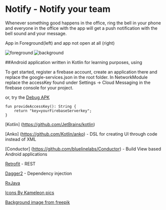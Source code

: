 # Notify - Notify your team
Whenever something good happens in the office, ring the bell in your phone and everyone in the office with the app will get a push notification with the bell sound and your message.

App in Foreground(left) and app not open at all (right)

![foreground](https://cloud.githubusercontent.com/assets/3669105/19163340/dd4cd108-8bfb-11e6-96b2-fe5f487ca377.gif)
![background](https://cloud.githubusercontent.com/assets/3669105/19163347/e304376c-8bfb-11e6-8a44-2286126b71f7.gif)

##Android application written in Kotlin for learning purposes, using

To get started, register a firebase account, create an application there and replace the google-services.json in the root folder. In NetworkModule replace the accessKey found under Settings -> Cloud Messaging in the firebase console for your project.

or, try the [Debug APK](https://goo.gl/DYa1Fa)
   
    fun provideAccessKey(): String {
        return "key=yourFirebaseServerkey";
    }

[Kotlin] (https://github.com/JetBrains/kotlin)

[Anko] (https://github.com/Kotlin/anko) - DSL for creating UI through code instead of XML

[Conductor] (https://github.com/bluelinelabs/Conductor) - Build View based Android applications

[Retrofit](https://square.github.io/retrofit/) - REST


[Dagger2](https://google.github.io/dagger/) - Dependency injection

[RxJava](https://github.com/ReactiveX/RxJava)



[Icons By Kameleon pics](http://www.kameleon.pics)

[Background image from freepik](http://www.freepik.com/)
